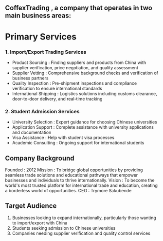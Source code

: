 ## CoffexTrading , a company that operates in two main business areas:

# Primary Services

### 1. Import/Export Trading Services
- Product Sourcing : Finding suppliers and products from China with supplier verification, price negotiation, and quality assessment
- Supplier Vetting : Comprehensive background checks and verification of business partners
- Quality Inspection : Pre-shipment inspections and compliance verification to ensure international standards
- International Shipping : Logistics solutions including customs clearance, door-to-door delivery, and real-time tracking
### 2. Student Admission Services
- University Selection : Expert guidance for choosing Chinese universities
- Application Support : Complete assistance with university applications and documentation
- Visa Assistance : Help with student visa processes
- Academic Consulting : Ongoing support for international students

## Company Background
Founded : 2012
Mission : To bridge global opportunities by providing seamless trade solutions and educational pathways that empower businesses and individuals to thrive internationally.
Vision : To become the world's most trusted platform for international trade and education, creating a borderless world of opportunities.
CEO : Trymore Sakubende

## Target Audience
1. Businesses looking to expand internationally, particularly those wanting to import/export with China
2. Students seeking admission to Chinese universities
3. Companies needing supplier verification and quality control services
